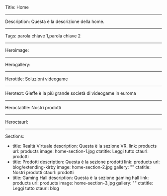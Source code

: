 Title: Home

----

Description: Questa è la descrizione della home.

----

Tags: parola chiave 1,parola chiave 2

----

Heroimage:

----

Herogallery:

----

Herotitle: Soluzioni videogame

----

Herotext: Gieffe è la più grande società di videogame in euroma

----

Heroctatitle: Nostri prodotti

----

Heroctaurl:

----

Sections:

-
  title: Realtà Virtuale
  description: Questa è la sezione VR.
  link: products
  url: products
  image: home-section-1.jpg
  ctatitle: Leggi tutto
  ctaurl: prodotti
-
  title: Prodotti
  description: Questa è la sezione prodotti
  link: products
  url: blog/extending-kirby
  image: home-section-2.jpg
  gallery: ""
  ctatitle: Nostri prodotti
  ctaurl: prodotti
-
  title: Gaming Hall
  description: Questa è la sezione gaming hall
  link: products
  url: products
  image: home-section-3.jpg
  gallery: ""
  ctatitle: Leggi tutto
  ctaurl: blog
